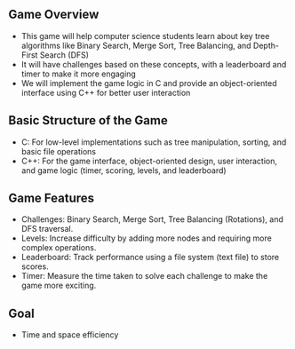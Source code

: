 ## Game Overview

- This game will help computer science students learn about key tree algorithms like Binary Search, Merge Sort, Tree Balancing, and Depth-First Search (DFS) 
- It will have challenges based on these concepts, with a leaderboard and timer to make it more engaging
- We will implement the game logic in C and provide an object-oriented interface using C++ for better user interaction

## Basic Structure of the Game
- C: For low-level implementations such as tree manipulation, sorting, and basic file operations
- C++: For the game interface, object-oriented design, user interaction, and game logic (timer, scoring, levels, and leaderboard)
  
## Game Features

- Challenges: Binary Search, Merge Sort, Tree Balancing (Rotations), and DFS traversal.
- Levels: Increase difficulty by adding more nodes and requiring more complex operations.
- Leaderboard: Track performance using a file system (text file) to store scores.
- Timer: Measure the time taken to solve each challenge to make the game more exciting.

## Goal 

- Time and space efficiency 







 
